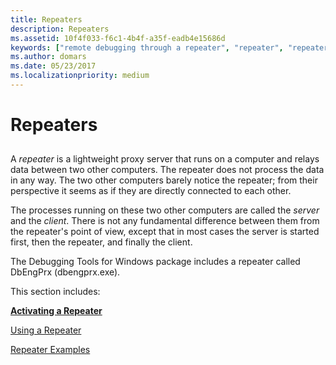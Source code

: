 ```yaml
---
title: Repeaters
description: Repeaters
ms.assetid: 10f4f033-f6c1-4b4f-a35f-eadb4e15686d
keywords: ["remote debugging through a repeater", "repeater", "repeater, overview", "DbEngPrx", "DbEngPrx, overview"]
ms.author: domars
ms.date: 05/23/2017
ms.localizationpriority: medium
---
```


# Repeaters


## <span id="ddk_repeaters_dbg"></span><span id="DDK_REPEATERS_DBG"></span>


A *repeater* is a lightweight proxy server that runs on a computer and relays data between two other computers. The repeater does not process the data in any way. The two other computers barely notice the repeater; from their perspective it seems as if they are directly connected to each other.

The processes running on these two other computers are called the *server* and the *client*. There is not any fundamental difference between them from the repeater's point of view, except that in most cases the server is started first, then the repeater, and finally the client.

The Debugging Tools for Windows package includes a repeater called DbEngPrx (dbengprx.exe).

This section includes:

[**Activating a Repeater**](activating-a-repeater.md)

[Using a Repeater](using-a-repeater.md)

[Repeater Examples](repeater-examples.md)

 

 





